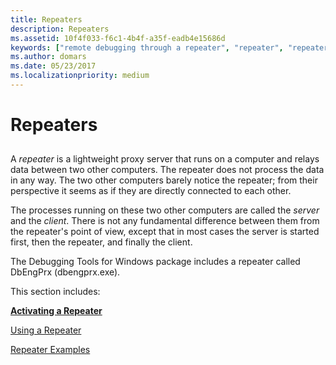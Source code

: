 ```yaml
---
title: Repeaters
description: Repeaters
ms.assetid: 10f4f033-f6c1-4b4f-a35f-eadb4e15686d
keywords: ["remote debugging through a repeater", "repeater", "repeater, overview", "DbEngPrx", "DbEngPrx, overview"]
ms.author: domars
ms.date: 05/23/2017
ms.localizationpriority: medium
---
```


# Repeaters


## <span id="ddk_repeaters_dbg"></span><span id="DDK_REPEATERS_DBG"></span>


A *repeater* is a lightweight proxy server that runs on a computer and relays data between two other computers. The repeater does not process the data in any way. The two other computers barely notice the repeater; from their perspective it seems as if they are directly connected to each other.

The processes running on these two other computers are called the *server* and the *client*. There is not any fundamental difference between them from the repeater's point of view, except that in most cases the server is started first, then the repeater, and finally the client.

The Debugging Tools for Windows package includes a repeater called DbEngPrx (dbengprx.exe).

This section includes:

[**Activating a Repeater**](activating-a-repeater.md)

[Using a Repeater](using-a-repeater.md)

[Repeater Examples](repeater-examples.md)

 

 





